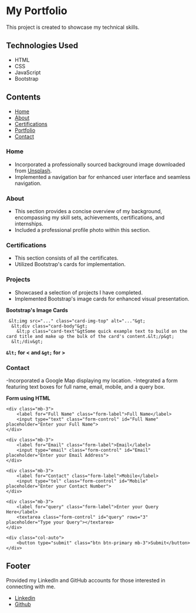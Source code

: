 # My Portfolio

This project is created to showcase my technical skills.

## Technologies Used
- HTML
- CSS
- JavaScript
- Bootstrap

## Contents
- [Home](#Home)
- [About](#About)
- [Certifications](#Certifications)
- [Portfolio](#Portfolio)
- [Contact](#Contact)

### Home
- Incorporated a professionally sourced background image downloaded from [Unsplash](#https://unsplash.com/).
- Implemented a navigation bar for enhanced user interface and seamless navigation.

### About
- This section provides a concise overview of my background, encompassing my skill sets, achievements, certifications, and internships.
- Included a professional profile photo within this section.

### Certifications
- This section consists of all the certificates.
- Utilized Bootstrap's cards for implementation.

### Projects
- Showcased a selection of projects I have completed.
- Implemented Bootstrap's image cards for enhanced visual presentation.

**Bootstrap's Image Cards**

     &lt;img src="..." class="card-img-top" alt="..."&gt;
      &lt;div class="card-body"&gt;
        &lt;p class="card-text"&gtSome quick example text to build on the card title and make up the bulk of the card's content.&lt;/p&gt;
      &lt;/div&gt;


**`&lt;` for < and `&gt;` for >**

### Contact

-Incorporated a Google Map displaying my location.
-Integrated a form featuring text boxes for full name, email, mobile, and a query box.

**Form using HTML**

<form>

    <div class="mb-3">
        <label for="Full Name" class="form-label">Full Name</label>
        <input type="text" class="form-control" id="Full Name" placeholder="Enter your Full Name">
    </div>

    <div class="mb-3">
        <label for="Email" class="form-label">Email</label>
        <input type="email" class="form-control" id="Email" placeholder="Enter your Email Address">
    </div>

    <div class="mb-3">
        <label for="Contact" class="form-label">Mobile</label>
        <input type="tel" class="form-control" id="Mobile" placeholder="Enter your Contact Number">
    </div>

    <div class="mb-3">
        <label for="query" class="form-label">Enter your Query Here</label>
        <textarea class="form-control" id="query" rows="3" placeholder="Type your Query"></textarea>
    </div>                    

    <div class="col-auto">
        <button type="submit" class="btn btn-primary mb-3">Submit</button>
    </div>
</form>

## Footer

Provided my LinkedIn and GitHub accounts for those interested in connecting with me.


- [Linkedin](https://www.linkedin.com/in/beereddy-nikhila-845a321aa/)
- [Github](https://github.com/Nikhila9346)
